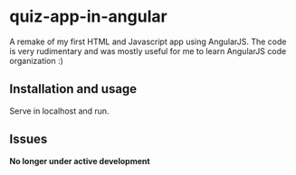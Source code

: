 # quiz-app-in-angular
A remake of my first HTML and Javascript app using AngularJS. The code is very rudimentary and was mostly useful for me to learn AngularJS code organization :)

## Installation and usage
Serve in localhost and run. 

## Issues
**No longer under active development**
